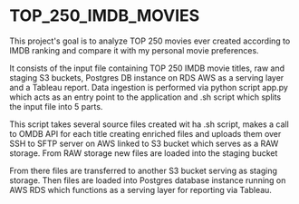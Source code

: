 # TOP_250_IMDB_MOVIES

This project's goal is to analyze TOP 250 movies ever created according to IMDB ranking and compare it with my 
personal movie preferences.

It consists of the input file containing TOP 250 IMDB movie titles, raw and staging S3 buckets,
Postgres DB instance on RDS AWS as a serving layer and a Tableau report. 
Data ingestion is performed via python script app.py which acts as an entry point to the application and 
.sh script which splits the input file into 5 parts.

This script takes several source files created wit ha .sh script, makes a call to OMDB API
for each title creating enriched files and uploads them over SSH to SFTP server on AWS linked to S3 bucket which
serves as a RAW storage. From RAW storage new files are loaded into the staging bucket 

From there files are transferred to another S3 bucket serving as staging storage. Then files are
loaded into Postgres database instance running on AWS RDS which functions as a serving layer for reporting
via Tableau.

